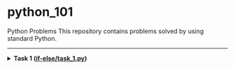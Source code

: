 # python_101
Python Problems
This repository contains problems solved by using standard Python.

---

<details>
<summary>
<b>Task 1 (<a href="task_1.py">if-else/task_1.py</a>)</b>
</summary>

#### Problem
Напиши программу на Python, которая попросит пользователя ввести свой возраст. Если возраст равен или больше 18 лет, программа должна вывести сообщение "Вы можете получить права на машину!". Если возраст меньше 8 лет, программа должна вывести сообщение "Вы еще не можете получить права. Приходите, когда исполнится 18 лет."

#### Input format
На вход поступает любое целое число, обозначающее возраст кандидата в водители

#### Output format
Программа решает, может ли кандидат водить машину.

#### Example 
<table><tbody>
  <tr>
    <td><b>Input</b></td>
    <td><b>Output</b></td>
  </tr>
  <tr>
    <td valign='top'>
5<br>
</td>
    <td valign='top'>
вернитесь через 13 лет<br>
</td>
  </tr>
  <tr>
    <td valign='top'>
18<br>
</td>
    <td valign='top'>
вы можете водить машину<br>
</td>
  </tr>
  <tr>
    <td valign='top'>
105<br>
</td>
    <td valign='top'>
вы не можете водить машину<br>
</td>
  </tr>
</tbody></table>



2. Напишите программу, которая принимает на вход число от 1 до 10 и выводит на экран его название на английском языке. Если число не входит в этот диапазон, то программа должна вывести сообщение об ошибке.

3. Напишите программу, которая запрашивает у пользователя три числа и выводит на экран наибольшее из них. Пользователь гарантированно вводит 3 разных числа.

4. Напишите программу для игры в "Камень-ножницы-бумага" между пользователем и компьютером. Пользователь должен выбрать один из трех вариантов (камень, ножницы или бумага), а компьютер должен случайным образом выбрать свой вариант. После этого программа должна определить победителя и вывести сообщение о результате игры.

